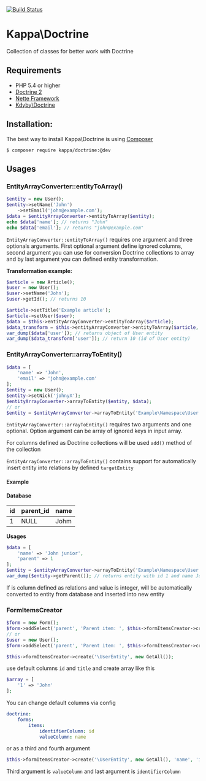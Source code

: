 [![Build Status](https://travis-ci.org/Kappa-org/Doctrine.svg)](https://travis-ci.org/Kappa-org/Doctrine)

# Kappa\Doctrine

Collection of classes for better work with Doctrine

## Requirements

* PHP 5.4 or higher
* [Doctrine 2](http://www.doctrine-project.org/)
* [Nette Framework](http://nette.org/)
* [Kdyby\Doctrine](https://github.com/Kdyby/Doctrine)

## Installation:

The best way to install Kappa\Doctrine is using [Composer](https://getcomposer.com)

```shell
$ composer require kappa/doctrine:@dev
```

## Usages

### EntityArrayConverter::entityToArray()

```php
$entity = new User();
$entity->setName('John')
	->setEmail('john@example.com');
$data = $entityArrayConverter->entityToArray($entity);
echo $data['name']; // returns "John"
echo $data['email']; // returns "john@example.com"
```

`EntityArrayConverter::entityToArray()` requires one argument and three optionals arguments. First optional argument define ignored columns, 
second argument you can use for conversion Doctrine collections to array and by last argument you can defined entity transformation.

**Transformation example:**

```php
$article = new Article();
$user = new User();
$user->setName('John');
$user->getId(); // returns 10

$article->setTitle('Example article');
$article->setUser($user);
$data = $this->entityArrayConverter->entityToArray($article);
$data_transform = $this->entityArrayConverter->entityToArray($article, [], false, ['user' => 'id']);
var_dump($data['user']); // returns object of User entity
var_dump($data_transform['user']); // return 10 (id of User entity)
```

### EntityArrayConverter::arrayToEntity()

```php
$data = [
	'name' => 'John',
	'email' => 'john@example.com'
];
$entity = new User();
$entity->setNick('johnyX');
$entityArrayConverter->arrayToEntity($entity, $data);
// or
$entity = $entityArrayConverter->arrayToEntity('Example\Namespace\User', $data);
```
`EntityArrayConverter::arrayToEntity()` requires two arguments and one optional. Option argument can be array of ignored keys in input array.

For columns defined as Doctrine collections will be used `add()` method of the collection

`EntityArrayConverter::arrayToEntity()` contains support for automatically insert entity into relations by defined `targetEntity`

#### Example

**Database**

id  | parent_id | name
----|-----------|-------
1   | NULL      | Johm

**Usages**
```php
$data = [
	'name' => 'John junior',
	'parent' => 1
];
$entity = $entityArrayConverter->arrayToEntity('Example\Namespace\User', $data);
var_dump($entity->getParent()); // returns entity with id 1 and name John
```
If is column defined as relations and value is integer, will be automatically converted to entity from database and inserted into new entity


### FormItemsCreator

```php
$form = new Form();
$form->addSelect('parent', 'Parent item: ', $this->formItemsCreator->create('\UserEntity', new GetAll());
// or
$user = new User();
$form->addSelect('parent', 'Parent item: ', $this->formItemsCreator->create($user, new GetAll());
```

```php
$this->formItemsCreator->create('\UserEntity', new GetAll());
``` 

use default columns `id` and `title` and create array like this

```php
$array = [
	'1' => 'John'
];
```

You can change default columns via config
```yaml
doctrine:
	forms:
		items:
			identifierColumn: id
			valueColumn: name
```

or as a third and fourth argument 
```php
$this->formItemsCreator->create('\UserEntity', new GetAll(), 'name', 'id');
```

Third argument is `valueColumn` and last argument is `identifierColumn`

